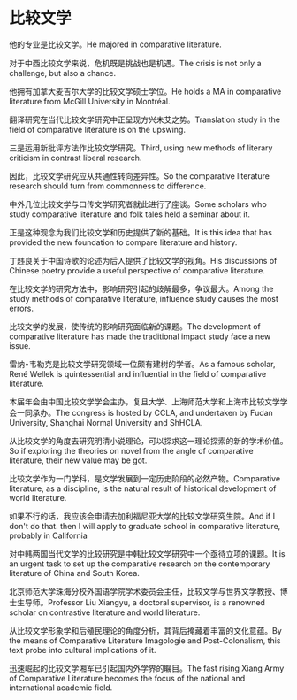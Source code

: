 # 比较文学

<p><span class="chinese">他的专业是比较文学。</span><span class="english">He majored in comparative literature.</span></p>

<p><span class="chinese">对于中西比较文学来说，危机既是挑战也是机遇。</span><span class="english">The crisis is not only a challenge, but also a chance.</span></p>

<p><span class="chinese">他拥有加拿大麦吉尔大学的比较文学硕士学位。</span><span class="english">He holds a MA in comparative literature from McGill University in Montréal.</span></p>

<p><span class="chinese">翻译研究在当代比较文学研究中正呈现方兴未艾之势。</span><span class="english">Translation study in the field of comparative literature is on the upswing.</span></p>

<p><span class="chinese">三是运用新批评方法作比较文学研究。</span><span class="english">Third, using new methods of literary criticism in contrast liberal research.</span></p>

<p><span class="chinese">因此，比较文学研究应从共通性转向差异性。</span><span class="english">So the comparative literature research should turn from commonness to difference.</span></p>

<p><span class="chinese">中外几位比较文学与口传文学研究者就此进行了座谈。</span><span class="english">Some scholars who study comparative literature and folk tales held a seminar about it.</span></p>

<p><span class="chinese">正是这种观念为我们比较文学和历史提供了新的基础。</span><span class="english">It is this idea that has provided the new foundation to compare literature and history.</span></p>

<p><span class="chinese">丁韪良关于中国诗歌的论述为后人提供了比较文学的视角。</span><span class="english">His discussions of Chinese poetry provide a useful perspective of comparative literature.</span></p>

<p><span class="chinese">在比较文学的研究方法中，影响研究引起的歧解最多，争议最大。</span><span class="english">Among the study methods of comparative literature, influence study causes the most errors.</span></p>

<p><span class="chinese">比较文学的发展，使传统的影响研究面临新的课题。</span><span class="english">The development of comparative literature has made the traditional impact study face a new issue.</span></p>

<p><span class="chinese">雷纳•韦勒克是比较文学研究领域一位颇有建树的学者。</span><span class="english">As a famous scholar, René Wellek is quintessential and influential in the field of comparative literature.</span></p>

<p><span class="chinese">本届年会由中国比较文学学会主办，复旦大学、上海师范大学和上海市比较文学学会一同承办。</span><span class="english">The congress is hosted by CCLA, and undertaken by Fudan University, Shanghai Normal University and ShHCLA.</span></p>

<p><span class="chinese">从比较文学的角度去研究明清小说理论，可以探求这一理论探索的新的学术价值。</span><span class="english">So if exploring the theories on novel from the angle of comparative literature, their new value may be got.</span></p>

<p><span class="chinese">比较文学作为一门学科，是文学发展到一定历史阶段的必然产物。</span><span class="english">Comparative literature, as a discipline, is the natural result of historical development of world literature.</span></p>

<p><span class="chinese">如果不行的话，我应该会申请去加利福尼亚大学的比较文学研究生院。</span><span class="english">And if I don't do that. then I will apply to graduate school in comparative literature, probably in California</span></p>

<p><span class="chinese">对中韩两国当代文学的比较研究是中韩比较文学研究中一个亟待立项的课题。</span><span class="english">It is an urgent task to set up the comparative research on the contemporary literature of China and South Korea.</span></p>

<p><span class="chinese">北京师范大学珠海分校外国语学院学术委员会主任，比较文学与世界文学教授、博士生导师。</span><span class="english">Professor Liu Xiangyu, a doctoral supervisor, is a renowned scholar on contrastive literature and world literature.</span></p>

<p><span class="chinese">从比较文学形象学和后殖民理论的角度分析，其背后掩藏着丰富的文化意蕴。</span><span class="english">By the means of Comparative Literature Imagologie and Post-Colonalism, this text probe into cultural implications of it.</span></p>

<p><span class="chinese">迅速崛起的比较文学湘军已引起国内外学界的瞩目。</span><span class="english">The fast rising Xiang Army of Comparative Literature becomes the focus of the national and international academic field.</span></p>

